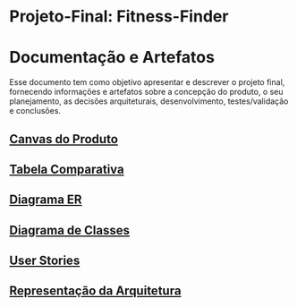 # Projeto-Final: Fitness-Finder

# Documentação e Artefatos
Esse documento tem como objetivo apresentar e descrever o projeto final, fornecendo informações e artefatos sobre a concepção do produto, o seu planejamento, as decisões arquiteturais, desenvolvimento, testes/validação e conclusões.

## [Canvas do Produto](Read-me/Canvas.jpg)

## [Tabela Comparativa](Read-me/TabelaComparativa.jpg)

## [Diagrama ER](Read-me/TabelaComparativa.jpg)

## [Diagrama de Classes](Read-me/TabelaComparativa.jpg)

## [User Stories](Read-me/UserStories.md)

## [Representação da Arquitetura](Read-me/Arquitetura.md)


